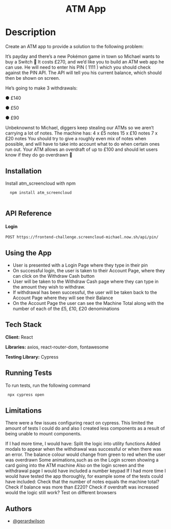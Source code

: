 <h1 align="center">
 ATM App 
</h1>


# Description
Create an ATM app to provide a solution to the following problem: 

It’s payday and there’s a new Pokémon game in town so Michael wants to buy a Switch 🎉
It costs £270, and we’d like you to build an ATM web app he can use.
He will need to enter his PIN ( 1111 ) which you should check against the PIN API. The API will tell you his current
balance, which should then be shown on screen.

He’s going to make 3 withdrawals:

● £140

● £50

● £90

Unbeknownst to Michael, diggers keep stealing our ATMs so we aren’t carrying a lot of notes. The machine has:
4 x £5 notes
15 x £10 notes
7 x £20 notes
You should try to give a roughly even mix of notes when possible, and will have to take into account what to do
when certain ones run out.
Your ATM allows an overdraft of up to £100 and should let users know if they do go overdrawn 😬


## Installation

Install atm_screencloud with npm

```bash
  npm install atm_screencloud
  
```
    
## API Reference


#### Login

```http
POST https://frontend-challenge.screencloud-michael.now.sh/api/pin/
```


## Using the App

- User is presented with a Login Page where they type in their pin
- On successful login, the user is taken to their Account Page, where they can click on the Withdraw Cash button
- User will be taken to the Withdraw Cash page where they can type in the amount they wish to withdraw.
- If withdrawal has been successful, the user will be taken back to the Account Page where they will see their Balance
- On the Account Page the user can see the Machine Total along with the number of each of the £5, £10, £20 denominations


  
## Tech Stack

**Client:** React

**Libraries:** axios, react-router-dom, fontawesome

**Testing Library:** Cypress 

  
## Running Tests

To run tests, run the following command

```bash
 npx cypress open
```
## Limitations
There were a few issues configuring react on cypress. This limited the amount of tests I could do and also I created less components as a result of
being unable to mount components.

If I had more time, I would have:
Split the logic into utility functions
Added modals to appear when the withdrawal was successful or when there was an error.
The balance colour would change from green to red when the user was overdrawn
Some animations,such as on the Login screen showing a card going into the ATM machine
Also on the login screen and the withdrawal page I would have included a number keypad
If I had more time I would have tested the app thoroughly, for example some of the tests could have included:
Check that the number of notes equals the machine total?
Check if balance was more than £220?
Check if overdraft was increased would the logic still work? 
Test on different browsers

  
## Authors

- [@gerardwilson](https://www.github.com/wilsong100)
